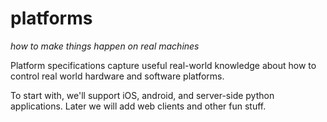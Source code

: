 # platforms
*how to make things happen on real machines*

Platform specifications capture useful real-world knowledge about how to control real world hardware and software platforms.

To start with, we'll support iOS, android, and server-side python applications. Later we will add web clients and other fun stuff.